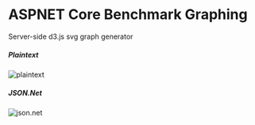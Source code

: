 # ASPNET Core Benchmark Graphing
Server-side d3.js svg graph generator
 
##### Plaintext
![plaintext](https://d3renderer.azurewebsites.net/plaintext/v5?src=1)

##### JSON.Net
![json.net](https://d3renderer.azurewebsites.net/json/v5?src=1)

